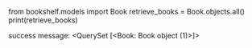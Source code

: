 from bookshelf.models import Book
retrieve_books = Book.objects.all()
print(retrieve_books)

success message:
<QuerySet [<Book: Book object (1)>]>
